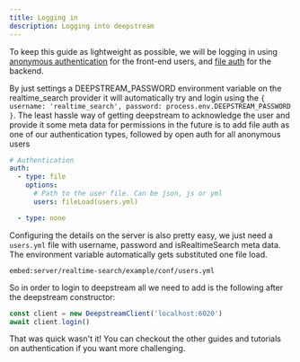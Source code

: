 ```yaml
---
title: Logging in
description: Logging into deepstream
---
```


To keep this guide as lightweight as possible, we will be logging in using [anonymous authentication](../../tutorials/core/auth/none/) for the front-end users, and [file auth](../../tutorials/core/auth/file/) for the backend.

By just settings a DEEPSTREAM_PASSWORD environment variable on the realtime_search provider it will automatically try and login using the `{ username: 'realtime_search', password: process.env.DEEPSTREAM_PASSWORD }`. The least hassle way of getting deepstream to acknowledge the user and provide it some meta data for permissions in the future is to add file auth as one of our authentication types, followed by open auth for all
anonymous users

```yaml
# Authentication
auth:
  - type: file
    options:
      # Path to the user file. Can be json, js or yml
      users: fileLoad(users.yml)

  - type: none
```

Configuring the details on the server is also pretty easy, we just need a `users.yml` file with username, password and isRealtimeSearch meta data. The environment variable automatically gets substituted one file load.

`embed:server/realtime-search/example/conf/users.yml`

So in order to login to deepstream all we need to add is the following after the deepstream constructor:

```javascript
const client = new DeepstreamClient('localhost:6020')
await client.login()
```

That was quick wasn't it! You can checkout the other guides and tutorials on authentication if you want more challenging.
